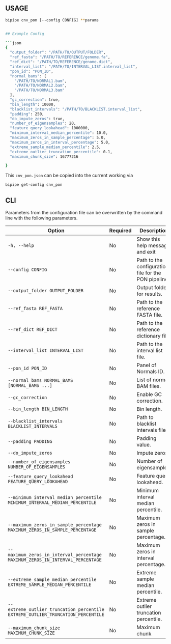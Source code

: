 ## USAGE

```bash
bipipe cnv_pon [--config CONFIG] **params


## Example Config

```json
{
  "output_folder": "/PATH/TO/OUTPUT/FOLDER",
  "ref_fasta": "/PATH/TO/REFERENCE/genome.fa",
  "ref_dict": "/PATH/TO/REFERENCE/genome.dict",
  "interval_list": "/PATH/TO/INTERVAL_LIST.interval_list",
  "pon_id": "PON_ID",
  "normal_bams": [
    "/PATH/TO/NORMAL1.bam",
    "/PATH/TO/NORMAL2.bam",
    "/PATH/TO/NORMAL3.bam"
  ],
  "gc_correction": true,
  "bin_length": 10000,
  "blacklist_intervals": "/PATH/TO/BLACKLIST.interval_list",
  "padding": 250,
  "do_impute_zeros": true,
  "number_of_eigensamples": 20,
  "feature_query_lookahead": 1000000,
  "minimum_interval_median_percentile": 10.0,
  "maximum_zeros_in_sample_percentage": 5.0,
  "maximum_zeros_in_interval_percentage": 5.0,
  "extreme_sample_median_percentile": 2.5,
  "extreme_outlier_truncation_percentile": 0.1,
  "maximum_chunk_size": 16777216

}
```


This `cnv_pon.json`  can be copied into the current working via

```shell
bipipe get-config cnv_pon
```



## CLI

Parameters from the configuration file can be overwritten by the command line with the following parameters.

| Option                                           | Required | Description                                      |
|--------------------------------------------------|----------|--------------------------------------------------|
| `-h, --help`                                     | No       | Show this help message and exit                 |
| `--config CONFIG`                                | No       | Path to the configuration file for the PON pipeline. |
| `--output_folder OUTPUT_FOLDER`                  | No       | Output folder for results.                       |
| `--ref_fasta REF_FASTA`                          | No       | Path to the reference FASTA file.               |
| `--ref_dict REF_DICT`                            | No       | Path to the reference dictionary file.          |
| `--interval_list INTERVAL_LIST`                  | No       | Path to the interval list file.                 |
| `--pon_id PON_ID`                                | No       | Panel of Normals ID.                            |
| `--normal_bams NORMAL_BAMS [NORMAL_BAMS ...]`    | No       | List of normal BAM files.                       |
| `--gc_correction`                                | No       | Enable GC correction.                           |
| `--bin_length BIN_LENGTH`                        | No       | Bin length.                                     |
| `--blacklist_intervals BLACKLIST_INTERVALS`      | No       | Path to blacklist intervals file.              |
| `--padding PADDING`                              | No       | Padding value.                                  |
| `--do_impute_zeros`                              | No       | Impute zeros.                                   |
| `--number_of_eigensamples NUMBER_OF_EIGENSAMPLES` | No     | Number of eigensamples.                         |
| `--feature_query_lookahead FEATURE_QUERY_LOOKAHEAD` | No   | Feature query lookahead.                        |
| `--minimum_interval_median_percentile MINIMUM_INTERVAL_MEDIAN_PERCENTILE` | No | Minimum interval median percentile. |
| `--maximum_zeros_in_sample_percentage MAXIMUM_ZEROS_IN_SAMPLE_PERCENTAGE` | No | Maximum zeros in sample percentage. |
| `--maximum_zeros_in_interval_percentage MAXIMUM_ZEROS_IN_INTERVAL_PERCENTAGE` | No | Maximum zeros in interval percentage. |
| `--extreme_sample_median_percentile EXTREME_SAMPLE_MEDIAN_PERCENTILE` | No | Extreme sample median percentile. |
| `--extreme_outlier_truncation_percentile EXTREME_OUTLIER_TRUNCATION_PERCENTILE` | No | Extreme outlier truncation percentile. |
| `--maximum_chunk_size MAXIMUM_CHUNK_SIZE`        | No       | Maximum chunk